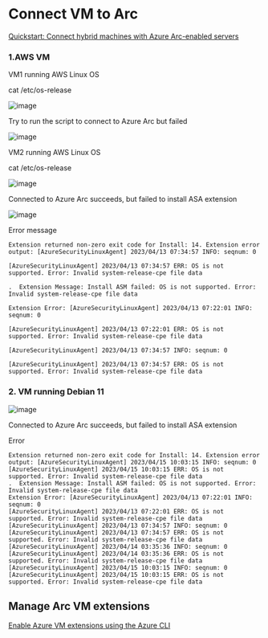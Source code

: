 # Connect VM to Arc

[Quickstart: Connect hybrid machines with Azure Arc-enabled servers](https://learn.microsoft.com/en-us/azure/azure-arc/servers/learn/quick-enable-hybrid-vm)

### 1.AWS VM

VM1 running AWS Linux OS

cat /etc/os-release

![image](https://user-images.githubusercontent.com/96930989/231650534-65aab03e-72d9-45d7-83c4-7e6d2cf3a39b.png)

Try to run the script to connect to Azure Arc but failed

![image](https://user-images.githubusercontent.com/96930989/231650683-b11a68b4-3d0c-4822-aa89-df03bfa875dc.png)


VM2 running AWS Linux OS

cat /etc/os-release

![image](https://user-images.githubusercontent.com/96930989/232210087-7699cb01-fe1a-4258-a251-f639db1d89d7.png)

Connected to Azure Arc succeeds, but failed to install ASA extension

![image](https://user-images.githubusercontent.com/96930989/232210052-3c2a8d83-e812-4ceb-ac64-52f12dbcc073.png)

Error message

```
Extension returned non-zero exit code for Install: 14. Extension error output: [AzureSecurityLinuxAgent] 2023/04/13 07:34:57 INFO: seqnum: 0

[AzureSecurityLinuxAgent] 2023/04/13 07:34:57 ERR: OS is not supported. Error: Invalid system-release-cpe file data

.  Extension Message: Install ASM failed: OS is not supported. Error: Invalid system-release-cpe file data

Extension Error: [AzureSecurityLinuxAgent] 2023/04/13 07:22:01 INFO: seqnum: 0

[AzureSecurityLinuxAgent] 2023/04/13 07:22:01 ERR: OS is not supported. Error: Invalid system-release-cpe file data

[AzureSecurityLinuxAgent] 2023/04/13 07:34:57 INFO: seqnum: 0

[AzureSecurityLinuxAgent] 2023/04/13 07:34:57 ERR: OS is not supported. Error: Invalid system-release-cpe file data
```

### 2. VM running Debian 11

![image](https://user-images.githubusercontent.com/96930989/232307325-a853a1a4-432e-41c5-b0c8-78e9fe621083.png)

Connected to Azure Arc succeeds, but failed to install ASA extension

Error
```
Extension returned non-zero exit code for Install: 14. Extension error output: [AzureSecurityLinuxAgent] 2023/04/15 10:03:15 INFO: seqnum: 0
[AzureSecurityLinuxAgent] 2023/04/15 10:03:15 ERR: OS is not supported. Error: Invalid system-release-cpe file data
.  Extension Message: Install ASM failed: OS is not supported. Error: Invalid system-release-cpe file data
Extension Error: [AzureSecurityLinuxAgent] 2023/04/13 07:22:01 INFO: seqnum: 0
[AzureSecurityLinuxAgent] 2023/04/13 07:22:01 ERR: OS is not supported. Error: Invalid system-release-cpe file data
[AzureSecurityLinuxAgent] 2023/04/13 07:34:57 INFO: seqnum: 0
[AzureSecurityLinuxAgent] 2023/04/13 07:34:57 ERR: OS is not supported. Error: Invalid system-release-cpe file data
[AzureSecurityLinuxAgent] 2023/04/14 03:35:36 INFO: seqnum: 0
[AzureSecurityLinuxAgent] 2023/04/14 03:35:36 ERR: OS is not supported. Error: Invalid system-release-cpe file data
[AzureSecurityLinuxAgent] 2023/04/15 10:03:15 INFO: seqnum: 0
[AzureSecurityLinuxAgent] 2023/04/15 10:03:15 ERR: OS is not supported. Error: Invalid system-release-cpe file data
```

## Manage Arc VM extensions

[Enable Azure VM extensions using the Azure CLI](https://learn.microsoft.com/en-us/azure/azure-arc/servers/manage-vm-extensions-cli#list-extensions-installed)
